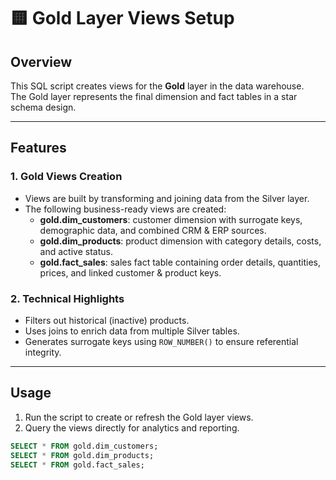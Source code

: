 # 🟨 Gold Layer Views Setup

## Overview
This SQL script creates views for the **Gold** layer in the data warehouse.  
The Gold layer represents the final dimension and fact tables in a star schema design.

---

## Features

### 1. Gold Views Creation
- Views are built by transforming and joining data from the Silver layer.
- The following business-ready views are created:
  - **gold.dim_customers**: customer dimension with surrogate keys, demographic data, and combined CRM & ERP sources.
  - **gold.dim_products**: product dimension with category details, costs, and active status.
  - **gold.fact_sales**: sales fact table containing order details, quantities, prices, and linked customer & product keys.

### 2. Technical Highlights
- Filters out historical (inactive) products.
- Uses joins to enrich data from multiple Silver tables.
- Generates surrogate keys using `ROW_NUMBER()` to ensure referential integrity.

---

## Usage

1. Run the script to create or refresh the Gold layer views.
2. Query the views directly for analytics and reporting.

```sql
SELECT * FROM gold.dim_customers;
SELECT * FROM gold.dim_products;
SELECT * FROM gold.fact_sales;
